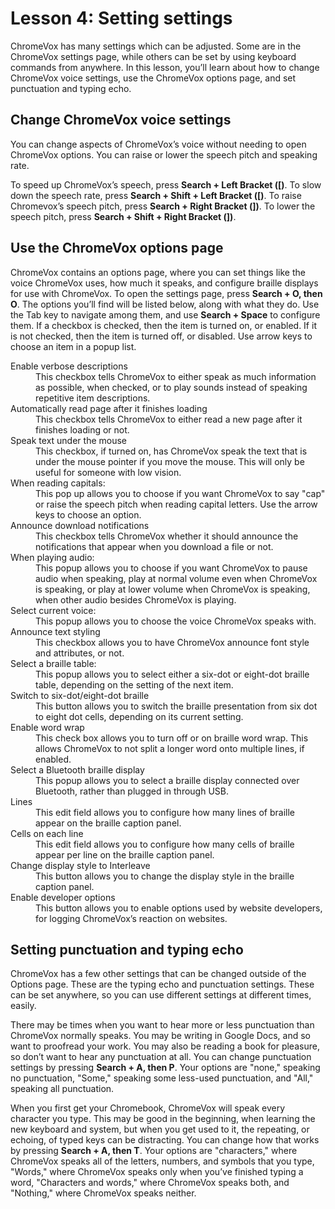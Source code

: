 # Lesson 4: Setting settings

ChromeVox has many settings which can be adjusted. Some are in the
ChromeVox settings page, while others can be set by using keyboard
commands from anywhere. In this lesson, you’ll learn about how to
change ChromeVox voice settings, use the ChromeVox options page, and
set punctuation and typing echo.

## Change ChromeVox voice settings

You can change aspects of ChromeVox’s voice without needing to open
ChromeVox options. You can raise or lower the speech pitch and
speaking rate.

To speed up ChromeVox’s speech, press **Search + Left Bracket ([)**.
To slow down the speech rate, press **Search + Shift + Left Bracket
([)**. To raise Chromevox’s speech pitch, press **Search + Right
Bracket (])**. To lower the speech pitch, press **Search + Shift +
Right Bracket (])**.

## Use the ChromeVox options page

ChromeVox contains an options page, where you can set things like the
voice ChromeVox uses, how much it speaks, and configure braille
displays for use with ChromeVox. To open the settings page, press
**Search + O, then O**. The options you’ll find will be listed below,
along with what they do. Use the Tab key to navigate among them, and
use **Search + Space** to configure them. If a checkbox is checked,
then the item is turned on, or enabled. If it is not checked, then the
item is turned off, or disabled. Use arrow keys to choose an item in a
popup list.

<dl>
<dt>Enable verbose descriptions</dt>
<dd>This checkbox tells ChromeVox to either speak as much information
as possible, when checked, or to play sounds instead of speaking
repetitive item descriptions.</dd>
<dt>Automatically read page after it finishes loading</dt>
<dd>This checkbox tells ChromeVox to either read a new page after it
finishes loading or not.</dd>
<dt>Speak text under the mouse</dt>
<dd>This checkbox, if turned on, has ChromeVox speak the text that is
under the mouse pointer if you move the mouse. This will only be useful for someone with low vision.</dd>
<dt>When reading capitals:</dt>
<dd>This pop up allows you to choose if you want ChromeVox to say
"cap" or raise the speech pitch when reading capital letters. Use the
arrow keys to choose an option.</dd>
<dt>Announce download notifications</dt>
<dd>This checkbox tells ChromeVox whether it should announce the
notifications that appear when you download a file or not.</dd>
<dt>When playing audio:</dt>
<dd>This popup allows you to choose if you want ChromeVox to pause
audio when speaking, play at normal volume even when ChromeVox is
speaking, or play at lower volume when ChromeVox is speaking, when
other audio besides ChromeVox is playing.</dd>
<dt>Select current voice:</dt>
<dd>This popup allows you to choose the voice ChromeVox speaks
with.</dd>
<dt>Announce text styling</dt>
<dd>This checkbox allows you to have ChromeVox announce font style and
attributes, or not.</dd>
<dt>Select a braille table:</dt>
<dd>This popup allows you to select either a six-dot or eight-dot
braille table, depending on the setting of the next item.</dd>
<dt>Switch to six-dot/eight-dot braille</dt>
<dd>This button allows you to switch the braille presentation from six
dot to eight dot cells, depending on its current setting.</dd>
<dt>Enable word wrap</dt>
<dd>This check box allows you to turn off or on braille word wrap.
This allows ChromeVox to not split a longer word onto multiple lines,
if enabled.</dd>
<dt>Select a Bluetooth braille display</dt>
<dd>This popup allows you to select a braille display connected over
Bluetooth, rather than plugged in through USB.</dd>
<dt>Lines</dt>
<dd>This edit field allows you to configure how many lines of braille
appear on the braille caption panel.</dd>
<dt>Cells on each line</dt>
<dd>This edit field allows you to configure how many cells of braille
appear per line on the braille caption panel.</dd>
<dt>Change display style to Interleave</dt>
<dd>This button allows you to change the display style in the braille
caption panel.</dd>
<dt>Enable developer options</dt>
<dd>This button allows you to enable options used by website
developers, for logging ChromeVox’s reaction on websites.</dd>
</dl>

## Setting punctuation and typing echo

ChromeVox has a few other settings that can be changed outside of the
Options page. These are the typing echo and punctuation settings.
These can be set anywhere, so you can use different settings at
different times, easily.

There may be times when you want to hear more or less punctuation than
ChromeVox normally speaks. You may be writing in Google Docs, and so
want to proofread your work. You may also be reading a book for
pleasure, so don’t want to hear any punctuation at all. You can change
punctuation settings by pressing **Search + A, then P**. Your options
are "none," speaking no punctuation, "Some," speaking some less-used
punctuation, and "All," speaking all punctuation.

When you first get your Chromebook, ChromeVox will speak every
character you type. This may be good in the beginning, when learning
the new keyboard and system, but when you get used to it, the
repeating, or echoing, of typed keys can be distracting. You can
change how that works by pressing **Search + A, then T**. Your options
are "characters," where ChromeVox speaks all of the letters, numbers,
and symbols that you type, "Words," where ChromeVox speaks only when
you’ve finished typing a word, "Characters and words," where ChromeVox
speaks both, and "Nothing," where ChromeVox speaks neither.
